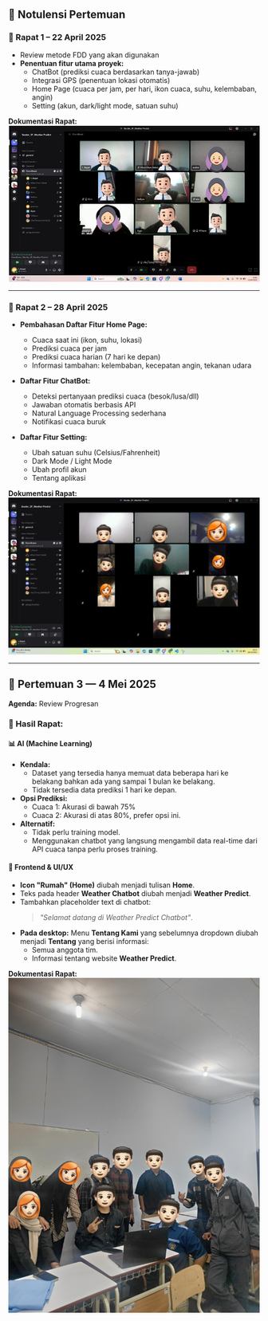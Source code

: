 ## 📝 Notulensi Pertemuan

### 📅 Rapat 1 – 22 April 2025
- Review metode FDD yang akan digunakan
- **Penentuan fitur utama proyek:**
  - ChatBot (prediksi cuaca berdasarkan tanya-jawab)
  - Integrasi GPS (penentuan lokasi otomatis)
  - Home Page (cuaca per jam, per hari, ikon cuaca, suhu, kelembaban, angin)
  - Setting (akun, dark/light mode, satuan suhu)

**Dokumentasi Rapat:**  
![Rapat 1 – 22 April](Pertemuan%201.jpg)

---

### 📅 Rapat 2 – 28 April 2025
- **Pembahasan Daftar Fitur Home Page:**
  - Cuaca saat ini (ikon, suhu, lokasi)
  - Prediksi cuaca per jam
  - Prediksi cuaca harian (7 hari ke depan)
  - Informasi tambahan: kelembaban, kecepatan angin, tekanan udara

- **Daftar Fitur ChatBot:**
  - Deteksi pertanyaan prediksi cuaca (besok/lusa/dll)
  - Jawaban otomatis berbasis API
  - Natural Language Processing sederhana
  - Notifikasi cuaca buruk

- **Daftar Fitur Setting:**
  - Ubah satuan suhu (Celsius/Fahrenheit)
  - Dark Mode / Light Mode
  - Ubah profil akun
  - Tentang aplikasi

**Dokumentasi Rapat:**  
![Rapat 2 – 28 April](Pertemuan%202.jpg)

---

## 📅 Pertemuan 3 — 4 Mei 2025
**Agenda:** Review Progresan
### 📌 Hasil Rapat:
#### 📊 AI (Machine Learning)
- **Kendala:**
  - Dataset yang tersedia hanya memuat data beberapa hari ke belakang bahkan ada yang sampai 1 bulan ke belakang.
  - Tidak tersedia data prediksi 1 hari ke depan.
- **Opsi Prediksi:**
  - Cuaca 1: Akurasi di bawah 75%
  - Cuaca 2: Akurasi di atas 80%, prefer opsi ini.
- **Alternatif:**
  - Tidak perlu training model.
  - Menggunakan chatbot yang langsung mengambil data real-time dari API cuaca tanpa perlu proses training.

#### 🎨 Frontend & UI/UX

- **Icon "Rumah" (Home)** diubah menjadi tulisan **Home**.
- Teks pada header **Weather Chatbot** diubah menjadi **Weather Predict**.
- Tambahkan placeholder text di chatbot:
  > *"Selamat datang di Weather Predict Chatbot"*.
- **Pada desktop:**
  Menu **Tentang Kami** yang sebelumnya dropdown diubah menjadi **Tentang** yang berisi informasi:
  - Semua anggota tim.
  - Informasi tentang website **Weather Predict**.

**Dokumentasi Rapat:**  
![Rapat 3 – 4 Mei](Pertemuan%203.jpg)


